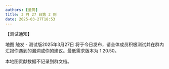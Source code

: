 ```yaml
---
authors: [量筒]
title: 3 月 27 日第 2 则
date: 2025-03-27T18:53
---
```


【测试通知】

地图 触发 - 测试版2025年3月27日 将于今日发布，请全体成员积极测试并在群内汇报你遇到的漏洞或你的建议。最低需求版本为 1.20.50。

本地图贡献数据不记录到群文档。
